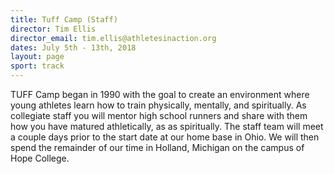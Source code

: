 ```yaml
---
title: Tuff Camp (Staff)
director: Tim Ellis
director_email: tim.ellis@athletesinaction.org
dates: July 5th - 13th, 2018
layout: page
sport: track
---
```

TUFF Camp began in 1990 with the goal to create an environment where young athletes learn how to train physically, mentally, and spiritually. As collegiate staff you will mentor high school runners and share with them how you have matured athletically, as as spiritually. The staff team will meet a couple days prior to the start date at our home base in Ohio. We will then spend the remainder of our time in Holland, Michigan on the campus of Hope College.